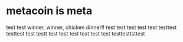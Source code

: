 # metacoin is meta

test
test
winner, winner, chicken dinner!!
test
test
test
test
test
testtest
testtest
test
testt
test
test
test
test
test
test
testtesttsttest
